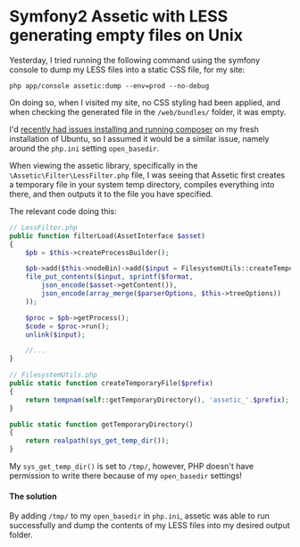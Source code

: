 # Symfony2 Assetic with LESS generating empty files on Unix

Yesterday, I tried running the following command using the symfony console to dump my LESS files into a static CSS file, for my site:

`php app/console assetic:dump --env=prod --no-debug`

On doing so, when I visited my site, no CSS styling had been applied, and when checking the generated file in the `/web/bundles/` folder, it was empty.

I'd [recently had issues installing and running composer](http://anujnair.com/blog/2-issues-with-globally-installing-composer-on-ubuntu-under-root) on my fresh installation of Ubuntu, so I assumed it would be a similar issue, namely around the `php.ini` setting `open_basedir`.

When viewing the assetic library, specifically in the `\Assetic\Filter\LessFilter.php` file, I was seeing that Assetic first creates a temporary file in your system temp directory, compiles everything into there, and then outputs it to the file you have specified.

The relevant code doing this:

```php
// LessFilter.php
public function filterLoad(AssetInterface $asset)
{
    $pb = $this->createProcessBuilder();

    $pb->add($this->nodeBin)->add($input = FilesystemUtils::createTemporaryFile('less'));
    file_put_contents($input, sprintf($format,
        json_encode($asset->getContent()),
        json_encode(array_merge($parserOptions, $this->treeOptions))
    ));

    $proc = $pb->getProcess();
    $code = $proc->run();
    unlink($input);

    //...
}

// FilesystemUtils.php
public static function createTemporaryFile($prefix)
{
    return tempnam(self::getTemporaryDirectory(), 'assetic_'.$prefix);
}

public static function getTemporaryDirectory()
{
    return realpath(sys_get_temp_dir());
}
```

My `sys_get_temp_dir()` is set to `/tmp/`, however, PHP doesn't have permission to write there because of my `open_basedir` settings!

#### The solution

By adding `/tmp/` to my `open_basedir` in `php.ini`, assetic was able to run successfully and dump the contents of my LESS files into my desired output folder.
